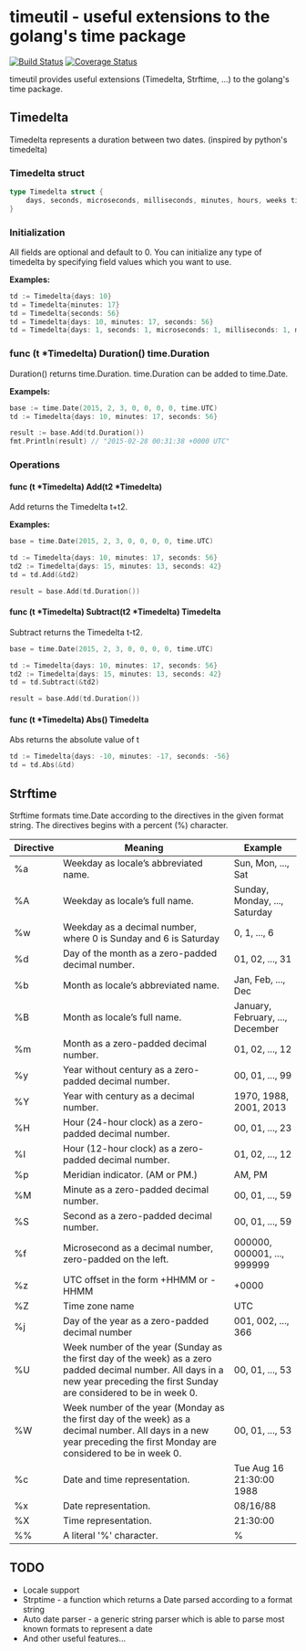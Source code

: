 # timeutil - useful extensions to the golang's time package
[![Build Status](https://travis-ci.org/leekchan/timeutil.svg?branch=master)](https://travis-ci.org/leekchan/timeutil)
[![Coverage Status](https://coveralls.io/repos/leekchan/timeutil/badge.svg?branch=master&service=github)](https://coveralls.io/github/leekchan/timeutil?branch=master)

timeutil provides useful extensions (Timedelta, Strftime, ...) to the golang's time package.

## Timedelta

Timedelta represents a duration between two dates. (inspired by python's timedelta)

### Timedelta struct

```Go
type Timedelta struct {
    days, seconds, microseconds, milliseconds, minutes, hours, weeks time.Duration
}
```

### Initialization

All fields are optional and default to 0. You can initialize any type of timedelta by specifying field values which you want to use.

**Examples:**

```Go
td := Timedelta{days: 10}
td = Timedelta{minutes: 17}
td = Timedelta{seconds: 56}
td = Timedelta{days: 10, minutes: 17, seconds: 56}
td = Timedelta{days: 1, seconds: 1, microseconds: 1, milliseconds: 1, minutes: 1, hours: 1, weeks: 1}
```

### func (t *Timedelta) Duration() time.Duration

Duration() returns time.Duration. time.Duration can be added to time.Date.

**Exampels:**

```Go
base := time.Date(2015, 2, 3, 0, 0, 0, 0, time.UTC)
td := Timedelta{days: 10, minutes: 17, seconds: 56}

result := base.Add(td.Duration())
fmt.Println(result) // "2015-02-28 00:31:38 +0000 UTC"
```

### Operations

#### func (t *Timedelta) Add(t2 *Timedelta)

Add returns the Timedelta t+t2.

**Examples:**

```Go
base = time.Date(2015, 2, 3, 0, 0, 0, 0, time.UTC)

td := Timedelta{days: 10, minutes: 17, seconds: 56}
td2 := Timedelta{days: 15, minutes: 13, seconds: 42}
td = td.Add(&td2)

result = base.Add(td.Duration())
```

#### func (t *Timedelta) Subtract(t2 *Timedelta) Timedelta

Subtract returns the Timedelta t-t2.

```Go
base = time.Date(2015, 2, 3, 0, 0, 0, 0, time.UTC)

td := Timedelta{days: 10, minutes: 17, seconds: 56}
td2 := Timedelta{days: 15, minutes: 13, seconds: 42}
td = td.Subtract(&td2)

result = base.Add(td.Duration())
```

#### func (t *Timedelta) Abs() Timedelta

Abs returns the absolute value of t

```Go
td := Timedelta{days: -10, minutes: -17, seconds: -56}
td = td.Abs(&td)
```


## Strftime

Strftime formats time.Date according to the directives in the given format string. The directives begins with a percent (%) character.


Directive | Meaning | Example
-------------| ------------- | -------------
%a | Weekday as locale’s abbreviated name. | Sun, Mon, ..., Sat
%A | Weekday as locale’s full name.     | Sunday, Monday, ..., Saturday 
%w | Weekday as a decimal number, where 0 is Sunday and 6 is Saturday | 0, 1, ..., 6     
%d | Day of the month as a zero-padded decimal number. | 01, 02, ..., 31 
%b | Month as locale’s abbreviated name. | Jan, Feb, ..., Dec
%B | Month as locale’s full name. | January, February, ..., December
%m | Month as a zero-padded decimal number. | 01, 02, ..., 12
%y | Year without century as a zero-padded decimal number. | 00, 01, ..., 99
%Y | Year with century as a decimal number. |   1970, 1988, 2001, 2013
%H | Hour (24-hour clock) as a zero-padded decimal number. | 00, 01, ..., 23
%I | Hour (12-hour clock) as a zero-padded decimal number. | 01, 02, ..., 12 
%p | Meridian indicator. (AM or PM.) | AM, PM
%M | Minute as a zero-padded decimal number. | 00, 01, ..., 59
%S | Second as a zero-padded decimal number. | 00, 01, ..., 59
%f | Microsecond as a decimal number, zero-padded on the left. | 000000, 000001, ..., 999999
%z | UTC offset in the form +HHMM or -HHMM | +0000
%Z | Time zone name | UTC
%j | Day of the year as a zero-padded decimal number | 001, 002, ..., 366
%U | Week number of the year (Sunday as the first day of the week) as a zero padded decimal number. All days in a new year preceding the first Sunday are considered to be in week 0. | 00, 01, ..., 53 
%W | Week number of the year (Monday as the first day of the week) as a decimal number. All days in a new year preceding the first Monday are considered to be in week 0.   | 00, 01, ..., 53
%c | Date and time representation. | Tue Aug 16 21:30:00 1988
%x | Date representation. | 08/16/88
%X | Time representation. | 21:30:00
%% | A literal '%' character. | %


## TODO

* Locale support
* Strptime - a function which returns a Date parsed according to a format string
* Auto date parser - a generic string parser which is able to parse most known formats to represent a date
* And other useful features...